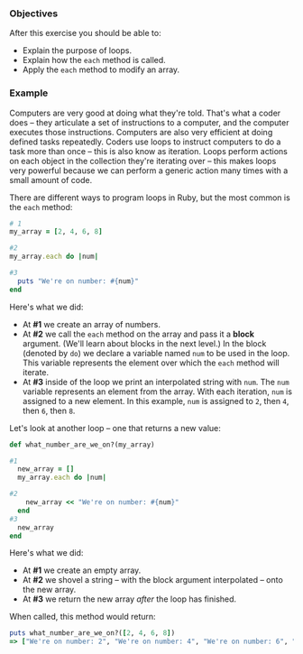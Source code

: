 <!-- { ids:[84], language:'Ruby', type:'workshop', order: 0, name:'Each', description:'Learn how iterate over an array.' }-->

### Objectives

After this exercise you should be able to:

- Explain the purpose of loops.
- Explain how the `each` method is called.
- Apply the `each` method to modify an array.

### Example

Computers are very good at doing what they're told. That's what a coder does – they articulate a set of instructions to a computer, and the computer executes those instructions. Computers are also very efficient at doing defined tasks repeatedly. Coders use loops to instruct computers to do a task more than once – this is also know as iteration. Loops perform actions on each object in the collection they're iterating over – this makes loops very powerful because we can perform a generic action many times with a small amount of code.

There are different ways to program loops in Ruby, but the most common is the `each` method:

```ruby
# 1
my_array = [2, 4, 6, 8]

#2
my_array.each do |num|

#3
  puts "We're on number: #{num}"
end
```

Here's what we did:

- At **#1** we create an array of numbers.
- At **#2** we call the `each` method on the array and pass it a **block** argument. (We'll learn about blocks in the next level.) In the block (denoted by `do`) we declare a variable named `num` to be used in the loop. This variable represents the element over which the `each` method will iterate.
- At **#3** inside of the loop we print an interpolated string with `num`. The `num` variable represents an element from the array. With each iteration, `num` is assigned to a new element. In this example, `num` is assigned to `2`, then `4`, then `6`, then `8`.

Let's look at another loop – one that returns a new value:

```ruby
def what_number_are_we_on?(my_array)

#1
  new_array = []
  my_array.each do |num|

#2  
    new_array << "We're on number: #{num}"
  end
#3  
  new_array
end
```

Here's what we did:

- At **#1** we create an empty array.
- At **#2** we shovel a string – with the block argument interpolated – onto the new array.
- At **#3** we return the new array _after_ the loop has finished.

When called, this method would return:

```ruby
puts what_number_are_we_on?([2, 4, 6, 8])
=> ["We're on number: 2", "We're on number: 4", "We're on number: 6", "We're on number: 8"]
```
